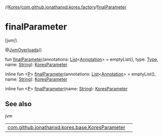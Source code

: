 //[Kores](../../index.md)/[com.github.jonathanxd.kores.factory](index.md)/[finalParameter](final-parameter.md)

# finalParameter

[jvm]\

@[JvmOverloads](https://kotlinlang.org/api/latest/jvm/stdlib/kotlin.jvm/-jvm-overloads/index.html)()

fun [finalParameter](final-parameter.md)(annotations: [List](https://kotlinlang.org/api/latest/jvm/stdlib/kotlin.collections/-list/index.html)<[Annotation](../com.github.jonathanxd.kores.base/-annotation/index.md)> = emptyList(), type: [Type](https://docs.oracle.com/javase/8/docs/api/java/lang/reflect/Type.html), name: [String](https://kotlinlang.org/api/latest/jvm/stdlib/kotlin/-string/index.html)): [KoresParameter](../com.github.jonathanxd.kores.base/-kores-parameter/index.md)

inline fun <[P](final-parameter.md)> [finalParameter](final-parameter.md)(annotations: [List](https://kotlinlang.org/api/latest/jvm/stdlib/kotlin.collections/-list/index.html)<[Annotation](../com.github.jonathanxd.kores.base/-annotation/index.md)> = emptyList(), name: [String](https://kotlinlang.org/api/latest/jvm/stdlib/kotlin/-string/index.html)): [KoresParameter](../com.github.jonathanxd.kores.base/-kores-parameter/index.md)

inline fun <[P](final-parameter.md)> [finalParameter](final-parameter.md)(name: [String](https://kotlinlang.org/api/latest/jvm/stdlib/kotlin/-string/index.html)): [KoresParameter](../com.github.jonathanxd.kores.base/-kores-parameter/index.md)

## See also

jvm

| | |
|---|---|
| [com.github.jonathanxd.kores.base.KoresParameter](../com.github.jonathanxd.kores.base/-kores-parameter/index.md) |  |
